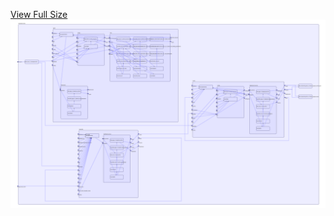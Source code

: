 [View Full Size](https://raw.githubusercontent.com/mingfang/terraform-k8s-modules/master/examples/cortex/diagram.svg?sanitize=true)<img src="diagram.svg"/>
